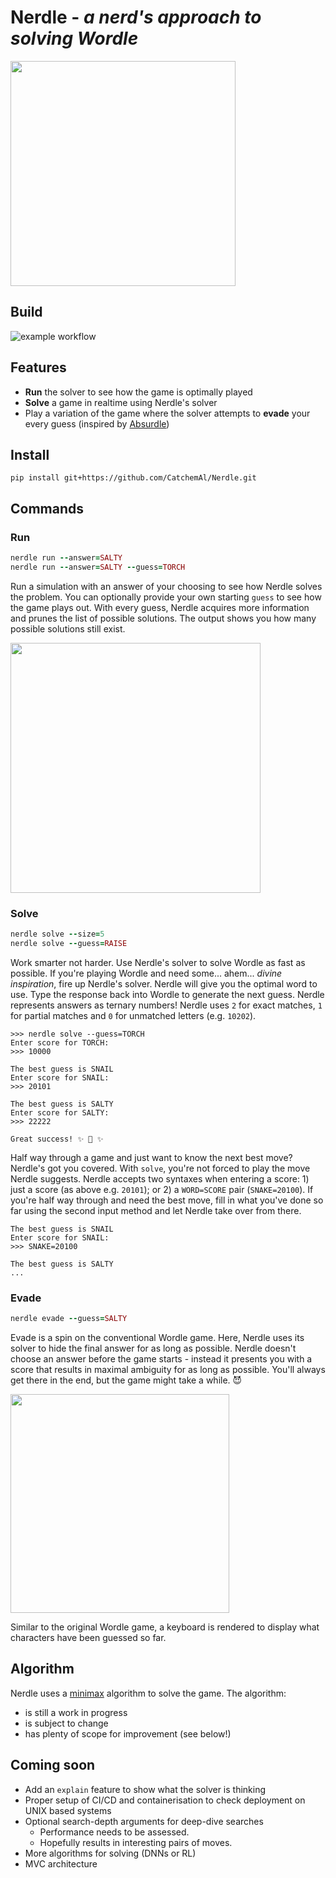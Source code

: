 # Nerdle -  _a nerd's approach to solving Wordle_

<img src="https://github.com/CatchemAl/Nerdle/blob/main/images/Nerdle.png" width="360">

## Build
![example workflow](https://github.com/CatchemAl/Nerdle/actions/workflows/python-app.yml/badge.svg)

## Features
- **Run** the solver to see how the game is optimally played
- **Solve** a game in realtime using Nerdle's solver
- Play a variation of the game where the solver attempts to **evade** your every guess (inspired by [Absurdle](https://qntm.org/files/absurdle/absurdle.html))

## Install
`pip install git+https://github.com/CatchemAl/Nerdle.git`

## Commands
### Run

```ruby
nerdle run --answer=SALTY
nerdle run --answer=SALTY --guess=TORCH
```

Run a simulation with an answer of your choosing to see how Nerdle solves the problem. You can optionally provide your own starting `guess` to see how the game plays out. With every guess, Nerdle acquires more information and prunes the list of possible solutions. The output shows you how many possible solutions still exist.

<img src="https://github.com/CatchemAl/Nerdle/blob/main/images/Run.png" width="400">

### Solve

```ruby
nerdle solve --size=5
nerdle solve --guess=RAISE
```

Work smarter not harder. Use Nerdle's solver to solve Wordle as fast as possible. If you're playing Wordle and need some... ahem... *divine inspiration*, fire up Nerdle's solver. Nerdle will give you the optimal word to use. Type the response back into Wordle to generate the next guess. Nerdle represents answers as ternary numbers! Nerdle uses `2` for exact matches, `1` for partial matches and `0` for unmatched letters (e.g. `10202`).

```
>>> nerdle solve --guess=TORCH
Enter score for TORCH:
>>> 10000

The best guess is SNAIL
Enter score for SNAIL:
>>> 20101

The best guess is SALTY
Enter score for SALTY:
>>> 22222

Great success! ✨ 🔮 ✨
```

Half way through a game and just want to know the next best move? Nerdle's got you covered. With `solve`, you're not forced to play the move Nerdle suggests. Nerdle accepts two syntaxes when entering a score: 1) just a score (as above e.g. `20101`); or 2) a `WORD=SCORE` pair (`SNAKE=20100`). If you're half way through and need the best move, fill in what you've done so far using the second input method and let Nerdle take over from there.


```
The best guess is SNAIL
Enter score for SNAIL:
>>> SNAKE=20100

The best guess is SALTY
...
```

### Evade
```ruby
nerdle evade --guess=SALTY
```
Evade is a spin on the conventional Wordle game. Here, Nerdle uses its solver to hide the final answer for as long as possible. Nerdle doesn't choose an answer before the game starts - instead it presents you with a score that results in maximal ambiguity for as long as possible. You'll always get there in the end, but the game might take a while. 😈

<img src="https://github.com/CatchemAl/Nerdle/blob/main/images/evade.png" width="350">

Similar to the original Wordle game, a keyboard is rendered to display what characters have been guessed so far.

## Algorithm
Nerdle uses a [minimax](https://en.wikipedia.org/wiki/Minimax) algorithm to solve the game. The algorithm:
- is still a work in progress
- is subject to change
- has plenty of scope for improvement (see below!)

## Coming soon
- Add an `explain` feature to show what the solver is thinking
- Proper setup of CI/CD and containerisation to check deployment on UNIX based systems
- Optional search-depth arguments for deep-dive searches
  - Performance needs to be assessed.
  - Hopefully results in interesting pairs of moves.
- More algorithms for solving (DNNs or RL)
- MVC architecture

